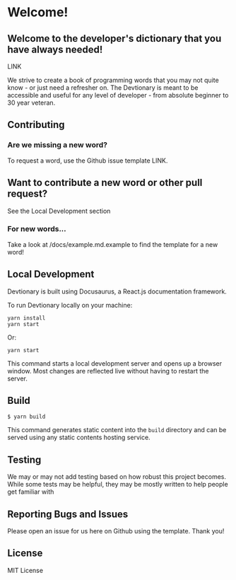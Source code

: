 # Welcome!
## Welcome to the developer's dictionary that you have always needed!

LINK

We strive to create a book of programming words that you may not quite know - or just need a refresher on.
The Devtionary is meant to be accessible and useful for any level of developer - from absolute beginner to 30 year veteran.

## Contributing

### Are we missing a new word?

To request a word, use the Github issue template LINK.

## Want to contribute a new word or other pull request?

See the Local Development section

### For new words...

Take a look at /docs/example.md.example to find the template for a new word!

## Local Development

Devtionary is built using Docusaurus, a React.js documentation framework.

To run Devtionary locally on your machine:

```
yarn install
yarn start

```

Or:

```
yarn start

```

This command starts a local development server and opens up a browser window. Most changes are reflected live without having to restart the server.

## Build

```
$ yarn build
```

This command generates static content into the `build` directory and can be served using any static contents hosting service.

## Testing

We may or may not add testing based on how robust this project becomes. While some tests may be helpful, they may be mostly written to help people get familiar with

## Reporting Bugs and Issues

Please open an issue for us here on Github using the template. Thank you!

## License

MIT License